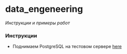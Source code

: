 # data_engeneering
*Инструкции и примеры работ*

### Инструкции
- Поднимаем PostgreSQL на тестовом сервере [here](./PostgreSqlOnServer.md)
